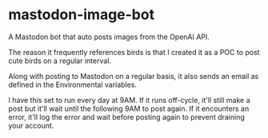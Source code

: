 # mastodon-image-bot
A Mastodon bot that auto posts images from the OpenAI API.

The reason it frequently references birds is that I created it as a POC to post cute birds on a regular interval.

Along with posting to Mastodon on a regular basis, it also sends an email as defined in the Environmental variables.

I have this set to run every day at 9AM. If it runs off-cycle, it'll still make a post but it'll wait until the following 9AM to post again. If it encounters an error, it'll log the error and wait before posting again to prevent draining your account.